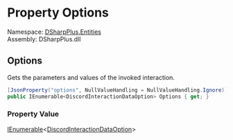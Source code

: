 # Property Options

Namespace: [DSharpPlus.Entities](DSharpPlus.Entities.md)  
Assembly: DSharpPlus.dll

## <a id="DSharpPlus_Entities_DiscordInteractionData_Options"></a>Options

Gets the parameters and values of the invoked interaction.

```csharp
[JsonProperty("options", NullValueHandling = NullValueHandling.Ignore)]
public IEnumerable<DiscordInteractionDataOption> Options { get; }
```

### Property Value

[IEnumerable](https://learn.microsoft.com/dotnet/api/system.collections.generic.ienumerable\-1)<[DiscordInteractionDataOption](DSharpPlus.Entities.DiscordInteractionDataOption.md)\>

